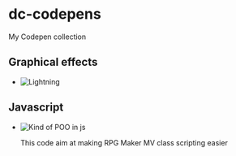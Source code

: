 # dc-codepens
My Codepen collection

## Graphical effects
* ![Lightning](https://codepen.io/anon/pen/Kowjqw?editors=0110)

## Javascript 
* ![Kind of POO in js](https://codepen.io/anon/pen/MrzqKy?editors=0012)

  This code aim at making RPG Maker MV class scripting easier
